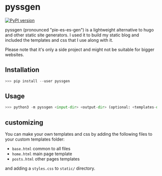 # pyssgen


[![PyPI version](https://badge.fury.io/py/pyssgen.svg)](https://badge.fury.io/py/pyssgen)

pyssgen (pronounced "pie-es-es-gen") is a lightweight alternative to hugo and other static site generators.
I used it to build my static blog and included the templates and css that I use along with it.

Please note that it's only a side project and might not be suitable for bigger
websites.


## Installation

```python
>>> pip install --user pyssgen
```

## Usage

```python
>>> python3 -m pyssgen <input-dir> <output-dir> (optional: <templates-dir>)
```

## customizing

You can make your own templates and css by adding the following files to your
custom templates folder:
* `base.html` common to all files
* `home.html` main page template
* `posts.html` other pages templates

and adding a `styles.css` to `static/` directory.

